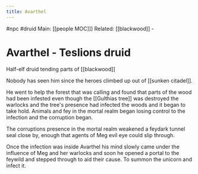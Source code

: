 ---title: Avarthel---
#npc #druid
Main: [[people MOC]]]  Related: [[blackwood]] - 
# Avarthel - Teslions druid

Half-elf druid tending parts of [[blackwood]]

Nobody has seen him since the heroes climbed up out of [[sunken citadel]].

He went to help the forest that was calling and found that parts of the wood had been infested even though the [[Gulthias tree]] was destroyed the warlocks and the tree's presence had infected the woods and it began to take hold. Animals and fey in the mortal realm began losing control to the infection and the corruption began. 

The corruptions presence in the mortal realm weakened a feydark tunnel seal close by, enough that agents of Meg evil eye could slip through. 

Once the infection was inside Avarthel his mind slowly came under the influence of Meg and her warlocks and soon he opened a portal to the feywild and stepped through to aid their cause. To summon the unicorn and infect it.
